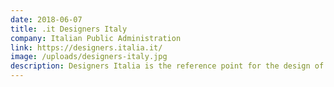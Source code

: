 ```yaml
---
date: 2018-06-07
title: .it Designers Italy
company: Italian Public Administration
link: https://designers.italia.it/
image: /uploads/designers-italy.jpg
description: Designers Italia is the reference point for the design of the Public Administration – guides , tools and a forum to foster collaboration and promote the role of human centered design in the development of public services.
---
```

